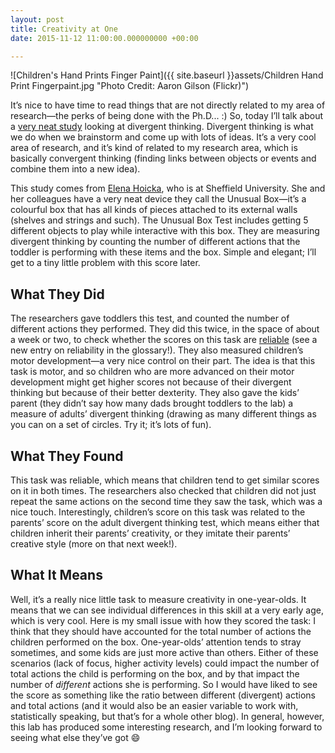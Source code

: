 ```yaml
---
layout: post
title: Creativity at One
date: 2015-11-12 11:00:00.000000000 +00:00

---
```

![Children's Hand Prints Finger Paint]({{ site.baseurl }}assets/Children Hand Print Fingerpaint.jpg "Photo Credit: Aaron Gilson (Flickr)")


It’s nice to have time to read things that are not directly related to my area of research—the perks of being done with the Ph.D... :) So, today I’ll talk about a [very neat study](https://www.researchgate.net/publication/283307718_One-Year-Olds_Think_Creatively_Just_like_their_Parents) looking at divergent thinking. Divergent thinking is what we do when we brainstorm and come up with lots of ideas. It’s a very cool area of research, and it’s kind of related to my research area, which is basically convergent thinking (finding links between objects or events and combine them into a new idea).

This study comes from [Elena Hoicka](https://www.shef.ac.uk/psychology/staff/academic/elena-hoicka), who is at Sheffield University. She and her colleagues have a very neat device they call the Unusual Box—it’s a colourful box that has all kinds of pieces attached to its external walls (shelves and strings and such). The Unusual Box Test includes getting 5 different objects to play while interactive with this box. They are measuring divergent thinking by counting the number of different actions that the toddler is performing with these items and the box. Simple and elegant; I’ll get to a tiny little problem with this score later.

## What They Did

The researchers gave toddlers this test, and counted the number of different actions they performed. They did this twice, in the space of about a week or two, to check whether the scores on this task are [reliable](https://galpod.com/glossary#reliability) (see a new entry on reliability in the glossary!). They also measured children’s motor development—a very nice control on their part. The idea is that this task is motor, and so children who are more advanced on their motor development might get higher scores not because of their divergent thinking but because of their better dexterity. They also gave the kids’ parent (they didn’t say how many dads brought toddlers to the lab) a measure of adults’ divergent thinking (drawing as many different things as you can on a set of circles. Try it; it’s lots of fun).

## What They Found

This task was reliable, which means that children tend to get similar scores on it in both times. The researchers also checked that children did not just repeat the same actions on the second time they saw the task, which was a nice touch. Interestingly, children’s score on this task was related to the parents’ score on the adult divergent thinking test, which means either that children inherit their parents’ creativity, or they imitate their parents’ creative style (more on that next week!).

## What It Means

Well, it’s a really nice little task to measure creativity in one-year-olds. It means that we can see individual differences in this skill at a very early age, which is very cool. Here is my small issue with how they scored the task: I think that they should have accounted for the total number of actions the children performed on the box. One-year-olds’ attention tends to stray sometimes, and some kids are just more active than others. Either of these scenarios (lack of focus, higher activity levels) could impact the number of total actions the child is performing on the box, and by that impact the number of _different_ actions she is performing. So I would have liked to see the score as something like the ratio between different (divergent) actions and total actions (and it would also be an easier variable to work with, statistically speaking, but that’s for a whole other blog). In general, however, this lab has produced some interesting research, and I’m looking forward to seeing what else they’ve got :smile:
